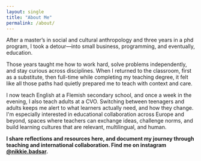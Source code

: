 ```yaml
---
layout: single
title: "About Me"
permalink: /about/
---
```


After a master’s in social and cultural anthropology and three years in a phd program, I took a detour—into small business, programming, and eventually, education.

Those years taught me how to work hard, solve problems independently, and stay curious across disciplines. When I returned to the classroom, first as a substitute, then full-time while completing my teaching degree, it felt like all those paths had quietly prepared me to teach with context and care.

I now teach English at a Flemish secondary school, and once a week in the evening, I also teach adults at a CVO. Switching between teenagers and adults keeps me alert to what learners actually need, and how they change.
I'm especially interested in educational collaboration across Europe and beyond, spaces where teachers can exchange ideas, challenge norms, and build learning cultures that are relevant, multilingual, and human.

**I share reflections and resources here, and document my journey through teaching and international collaboration. Find me on instagram [@nikkie.badsar](https://www.instagram.com/nikkie.badsar/).**
